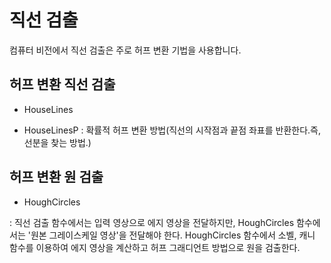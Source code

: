# 직선 검출

컴퓨터 비전에서 직선 검출은 주로 허프 변환 기법을 사용합니다.

## 허프 변환 직선 검출

- HouseLines

- HouseLinesP : 확률적 허프 변환 방법(직선의 시작점과 끝점 좌표를 반환한다.즉, 선분을 찾는 방법.)

## 허프 변환 원 검출

- HoughCircles

: 직선 검출 함수에서는 입력 영상으로 에지 영상을 전달하지만, HoughCircles 함수에서는 '원본 그레이스케일 영상'을 전달해야 한다. HoughCircles 함수에서 소벨, 캐니 함수를 이용하여 에지 영상을 계산하고 허프 그래디언트 방법으로 원을 검출한다.